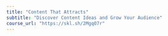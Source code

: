 ```yaml
---
title: "Content That Attracts"
subtitle: "Discover Content Ideas and Grow Your Audience"
course_url: "https://skl.sh/2Mgq07r"
---
```

